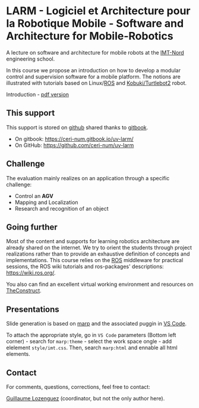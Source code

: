 # LARM - Logiciel et Architecture pour la Robotique Mobile - Software and Architecture for Mobile-Robotics

A lecture on software and architecture for mobile robots at the [IMT-Nord](http://www.imt-nord-europe.fr) engineering school.

In this course we propose an introduction on how to develop a modular control and supervision software for a mobile platform.
The notions are illustrated with tutorials based on Linux/[ROS](https://ros.org/) and [Kobuki/Turtlebot2](http://kobuki.yujinrobot.com/) robot.

Introduction - [pdf version](https://raw.githubusercontent.com/ceri-num/uv-larm/master/notions/intro.pdf)

## This support

This support is stored on [github](https://github.com) shared thanks to [gitbook](https://www.gitbook.com).

  - On gitbook: <https://ceri-num.gitbook.io/uv-larm/>
  - On GitHub: <https://github.com/ceri-num/uv-larm>

<!--
## Tutorials

Due to the pandemic extraordinary situation, this course is largely based over [TheConstruct](https://www.theconstructsim.com/) solution.
TheConstruct provides courses materials and more importantly virtualized ROS machine allowing you to develop robotics software based on Gazebo simulation.

<!--
This lecture is composed of multiple guided tutorials (non-exhaustive list):

* Setting up your own ROS environment
* Moving a robot
* Simulatenous Localization and Mapping (SLAM)
* Autonomous Navigation
* Robotics Vision
-->

## Challenge

The evaluation mainly realizes on an application through a specific challenge:

- Control an **AGV**
- Mapping and Localization
- Research and recognition of an object

## Going further

Most of the content and supports for learning robotics architecture are already shared on the internet.
We try to orient the students through project realizations rather than to provide an exhaustive definition of concepts and implementations.
This course relies on the [ROS](http://www.ros.org/) middleware for practical sessions, the ROS wiki tutorials and ros-packages' descriptions: <https://wiki.ros.org/>.

You also can find an excellent virtual working environment and resources on [TheConstruct](https://www.theconstructsim.com/).


## Presentations

Slide generation is based on [marp](https://marp.app/) and the associated puggin in [VS Code](https://marketplace.visualstudio.com/items?itemName=marp-team.marp-vscode).

To attach the appropriate style, go in `VS Code` parameters (Bottom left corner) - search for `marp:theme` - select the work space ongle - add elelement `style/imt.css`.
Then, search `marp:html` and ennable all html elements.

## Contact

For comments, questions, corrections, feel free to contact:

[Guillaume Lozenguez](mailto://guillaume.lozenguez@imt-nord-europe.fr) (coordinator, but not the only author here).
